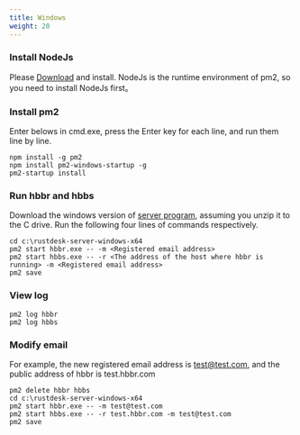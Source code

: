 ```yaml
---
title: Windows
weight: 20
---
```



### Install NodeJs
Please [Download](https://nodejs.org/dist/v16.14.2/node-v16.14.2-x86.msi) and install.
NodeJs is the runtime environment of pm2, so you need to install NodeJs first。

### Install pm2
Enter belows in cmd.exe, press the Enter key for each line, and run them line by line.
```
npm install -g pm2
npm install pm2-windows-startup -g
pm2-startup install
```

### Run hbbr and hbbs
Download the windows version of [server program](https://github.com/rustdesk/rustdesk-server/releases), assuming you unzip it to the C drive. Run the following four lines of commands respectively.
```
cd c:\rustdesk-server-windows-x64
pm2 start hbbr.exe -- -m <Registered email address>
pm2 start hbbs.exe -- -r <The address of the host where hbbr is running> -m <Registered email address>
pm2 save
```

### View log
```
pm2 log hbbr
pm2 log hbbs
```

### Modify email
For example, the new registered email address is test@test.com, and the public address of hbbr is test.hbbr.com
```
pm2 delete hbbr hbbs
cd c:\rustdesk-server-windows-x64
pm2 start hbbr.exe -- -m test@test.com
pm2 start hbbs.exe -- -r test.hbbr.com -m test@test.com
pm2 save
```